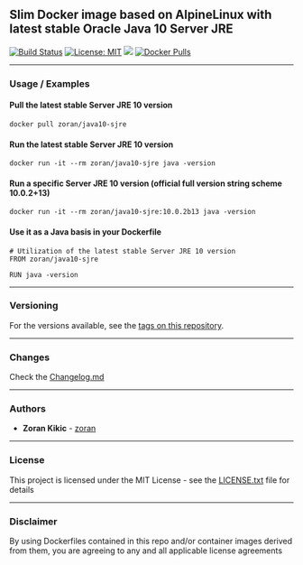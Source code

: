 ## Slim Docker image based on AlpineLinux with latest stable Oracle Java 10 Server JRE

[![Build Status](https://travis-ci.org/zoran/docker-java10-sjre.svg?branch=master)](https://travis-ci.org/zoran/docker-java10-sjre)
[![License: MIT](https://img.shields.io/badge/License-MIT-yellow.svg)](https://opensource.org/licenses/MIT)
[![](https://images.microbadger.com/badges/image/zoran/java10-sjre:latest.svg)](https://microbadger.com/images/zoran/java10-sjre:latest)
[![Docker Pulls](https://img.shields.io/docker/pulls/zoran/java10-sjre.svg?style=round-square)](https://hub.docker.com/r/zoran/java10-sjre/)

---

### Usage / Examples

#### Pull the latest stable Server JRE 10 version
```
docker pull zoran/java10-sjre
```

#### Run the latest stable Server JRE 10 version
```
docker run -it --rm zoran/java10-sjre java -version
```

#### Run a specific Server JRE 10 version (official full version string scheme 10.0.2+13)
```
docker run -it --rm zoran/java10-sjre:10.0.2b13 java -version
```

#### Use it as a Java basis in your Dockerfile
```
# Utilization of the latest stable Server JRE 10 version
FROM zoran/java10-sjre

RUN java -version
```

---

### Versioning
For the versions available, see the [tags on this repository](https://github.com/zoran/docker-java10-sjre/tags).

---

### Changes
Check the [Changelog.md](https://github.com/zoran/docker-java10-sjre/blob/master/Changelog.md)

---

### Authors
* **Zoran Kikic** - [zoran](https://github.com/zoran)

---

### License
This project is licensed under the MIT License - see the [LICENSE.txt](https://github.com/zoran/docker-java10-sjre/blob/master/LICENSE.txt) file for details

---

### Disclaimer
By using Dockerfiles contained in this repo and/or container images derived from them, you are agreeing to any and all applicable license agreements
